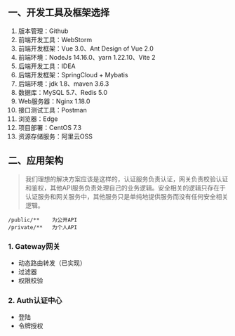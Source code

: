 ## 一、开发工具及框架选择

1. 版本管理：Github
2. 前端开发工具：WebStorm
3. 前端开发框架：Vue 3.0、Ant Design of Vue 2.0
4. 前端环境：NodeJs 14.16.0、yarn 1.22.10、Vite 2
5. 后端开发工具：IDEA
6. 后端开发框架：SpringCloud + Mybatis
7. 后端环境：jdk 1.8、maven 3.6.3
8. 数据库：MySQL 5.7、Redis 5.0
9. Web服务器：Nginx 1.18.0
10. 接口测试工具：Postman
11. 浏览器：Edge
12. 项目部署：CentOS 7.3
13. 资源存储服务：阿里云OSS



## 二、应用架构

> 我们理想的解决方案应该是这样的，认证服务负责认证，网关负责校验认证和鉴权，其他API服务负责处理自己的业务逻辑。安全相关的逻辑只存在于认证服务和网关服务中，其他服务只是单纯地提供服务而没有任何安全相关逻辑。

```
/public/**    为公开API
/private/**   为个人API
```

### 1. Gateway网关

+ 动态路由转发（已实现）
+ 过滤器
+ 权限校验



### 2. Auth认证中心

+ 登陆
+ 令牌授权
